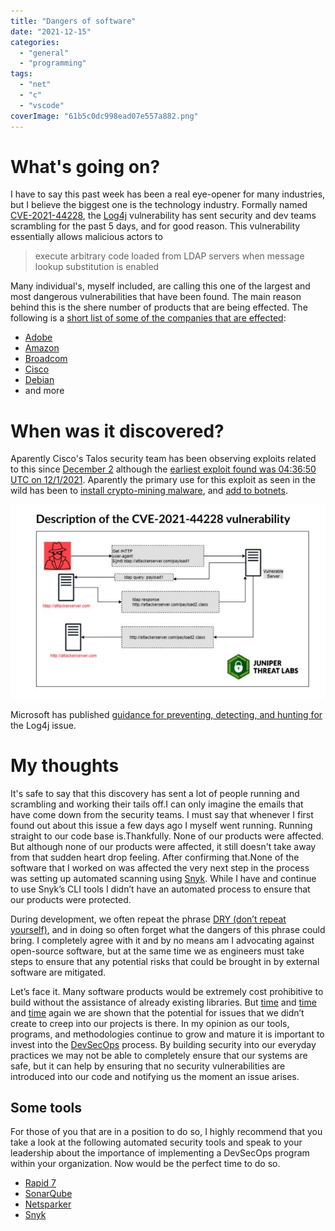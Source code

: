 ```yaml
---
title: "Dangers of software"
date: "2021-12-15"
categories:
  - "general"
  - "programming"
tags:
  - "net"
  - "c"
  - "vscode"
coverImage: "61b5c0dc998ead07e557a882.png"
---
```


# What's going on?

I have to say this past week has been a real eye-opener for many industries, but I believe the biggest one is the technology industry.
Formally named [CVE-2021-44228](https://nvd.nist.gov/vuln/detail/CVE-2021-44228), the [Log4j](https://logging.apache.org/log4j/2.x/) vulnerability has sent security and dev teams scrambling for the past 5 days, and for good reason.  This vulnerability essentially allows malicious actors to 

>execute arbitrary code loaded from LDAP servers when message lookup substitution is enabled

Many individual's, myself included, are calling this one of the largest and most dangerous vulnerabilities that have been found.  The main reason behind this is the shere number of products that are being effected.  The following is a [short list of some of the companies that are effected](https://www.bleepingcomputer.com/news/security/log4j-list-of-vulnerable-products-and-vendor-advisories/):

* [Adobe](https://helpx.adobe.com/security/security-bulletin.html#:~:text=08/13/2019-,Adobe%20ColdFusion,-Brief)
* [Amazon](https://aws.amazon.com/security/security-bulletins/AWS-2021-006/)
* [Broadcom](https://support.broadcom.com/security-advisory/content/security-advisories/Symantec-Security-Advisory-for-Log4j-2-CVE-2021-44228-Vulnerability/SYMSA19793)
* [Cisco](https://tools.cisco.com/security/center/content/CiscoSecurityAdvisory/cisco-sa-apache-log4j-qRuKNEbd#vp)
* [Debian](https://security-tracker.debian.org/tracker/CVE-2021-44228)
* and more

# When was it discovered?

Aparently Cisco's Talos security team has been observing exploits related to this since [December 2](https://blog.talosintelligence.com/2021/12/apache-log4j-rce-vulnerability.html) although the [earliest exploit found was 04:36:50 UTC on 12/1/2021](https://twitter.com/eastdakota/status/1469800951351427073).  Aparently the primary use for this exploit as seen in the wild has been to [install crypto-mining malware](https://isc.sans.edu/diary/rss/28124), and [add to botnets](https://blog.netlab.360.com/threat-alert-log4j-vulnerability-has-been-adopted-by-two-linux-botnets/).

![](./images/cve-2021-44228-diagram-640x394.jpg)

Microsoft has published [guidance for preventing, detecting, and hunting for](https://www.microsoft.com/security/blog/2021/12/11/guidance-for-preventing-detecting-and-hunting-for-cve-2021-44228-log4j-2-exploitation/?ranMID=24542&ranEAID=TnL5HPStwNw&ranSiteID=TnL5HPStwNw-AhasDh6Dim5RYVuATw6wVQ&epi=TnL5HPStwNw-AhasDh6Dim5RYVuATw6wVQ&irgwc=1&OCID=AID2200057_aff_7593_1243925&tduid=%28ir__2ia36o2d6ckf6kc99qdkuluaeu2xosxtsetirzx200%29%287593%29%281243925%29%28TnL5HPStwNw-AhasDh6Dim5RYVuATw6wVQ%29%28%29&irclickid=_2ia36o2d6ckf6kc99qdkuluaeu2xosxtsetirzx200) the Log4j issue.

# My thoughts

It's safe to say that this discovery has sent a lot of people running and scrambling and working their tails off.I can only imagine the emails that have come down from the security teams.  I must say that whenever I first found out about this issue a few days ago I myself went running. Running straight to our code base is.Thankfully. None of our products were affected. But although none of our products were affected, it still doesn't take away from that sudden heart drop feeling. After confirming that.None of the software that I worked on was affected the very next step in the process was setting up automated scanning using [Snyk](https://snyk.io).  While I have and continue to use Snyk’s CLI tools I didn’t have an automated process to ensure that our products were protected.

During development, we often repeat the phrase [DRY (don’t repeat yourself)](https://en.wikipedia.org/wiki/Don%27t_repeat_yourself), and in doing so often forget what the dangers of this phrase could bring.  I completely agree with it and by no means am I advocating against open-source software, but at the same time we as engineers must take steps to ensure that any potential risks that could be brought in by external software are mitigated.

Let’s face it.  Many software products would be extremely cost prohibitive to build without the assistance of already existing libraries.  But [time](https://portswigger.net/daily-swig/vulnerabilities-in-npm-allowed-threat-actors-to-publish-new-version-of-any-package) and [time](https://arstechnica.com/information-technology/2021/09/npm-package-with-3-million-weekly-downloads-had-a-severe-vulnerability/) and [time](https://www.infoworld.com/article/3048526/nodejs-alert-google-engineer-finds-flaw-in-npm-scripts.html) again we are shown that the potential for issues that we didn’t create to creep into our projects is there.  In my opinion as our tools, programs, and methodologies continue to grow and mature it is important to invest into the [DevSecOps](https://www.redhat.com/en/topics/devops/what-is-devsecops) process.  By building security into our everyday practices we may not be able to completely ensure that our systems are safe, but it can help by ensuring that no security vulnerabilities are introduced into our code and notifying us the moment an issue arises.

## Some tools

For those of you that are in a position to do so, I highly recommend that you take a look at the following automated security tools and speak to your leadership about the importance of implementing a DevSecOps program within your organization.  Now would be the perfect time to do so.

* [Rapid 7](https://www.rapid7.com/products/insightappsec/)
* [SonarQube](https://www.sonarqube.org/)
* [Netsparker](https://www.netsparker.com/)
* [Snyk](https://snyk.io/)
